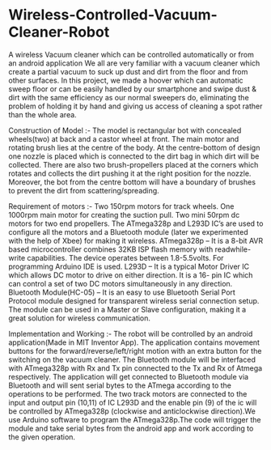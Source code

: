 # Wireless-Controlled-Vacuum-Cleaner-Robot
A wireless Vacuum cleaner which can be controlled automatically or from an android application
We all are very familiar with a vacuum cleaner which create a partial vacuum to suck up dust and
dirt from the floor and from other surfaces. In this project, we made a hoover which can automatic sweep floor or can be easily handled by our smartphone and swipe dust & dirt with the same
efficiency as our normal sweepers do, eliminating the problem of holding it by hand and giving us
access of cleaning a spot rather than the whole area.

Construction of Model :- 
The model is rectangular bot with concealed wheels(two) at back and a castor wheel at front. The main motor and rotating brush lies at the centre of the body. At the centre-bottom of design one
nozzle is placed which is connected to the dirt bag in which dirt will be collected. There are also
two brush-propellers placed at the corners which rotates and collects the dirt pushing it at the right position for the nozzle. Moreover, the bot from the centre bottom will have a boundary of
brushes to prevent the dirt from scattering/spreading.

Requirement of motors :- Two 150rpm motors for track wheels. One 1000rpm main motor for
creating the suction pull. Two mini 50rpm dc motors for two end propellers. The ATmega328p and
L293D IC’s are used to configure all the motors and a Bluetooth module (later we experimented
with the help of Xbee) for making it wireless.
ATmega328p – It is a 8-bit AVR based microcontroller combines 32KB ISP flash memory with readwhile-
write capabilities. The device operates between 1.8-5.5volts. For programming Arduino IDE
is used.
L293D – It is a typical Motor Driver IC which allows DC motor to drive on either direction. It is a 16-
pin IC which can control a set of two DC motors simultaneously in any direction.
Bluetooth Module(HC-05) – It is an easy to use Bluetooth Serial Port Protocol module designed for transparent wireless serial connection setup. The module can be used in a Master or Slave configuration, making it a great solution for wireless communication.

Implementation and Working :-
The robot will be controlled by an android application(Made in MIT Inventor App). The application contains movement buttons for the forward/reverse/left/right motion with an extra button for the switching on the
vacuum cleaner. The Bluetooth module will be interfaced with ATmega328p with Rx and Tx pin connected to the Tx and Rx of Atmega respectively. The application will get connected to
Bluetooth module via Bluetooth and will sent serial bytes to the ATmega according to the operations to be performed. The two track motors are connected to the input and output pin
(10,11) of IC L293D and the enable pin (9) of the ic will be controlled by ATmega328p (clockwise
and anticlockwise direction).We use Arduino software to program the ATmega328p.The code will
trigger the module and take serial bytes from the android app and work according to the given
operation.
